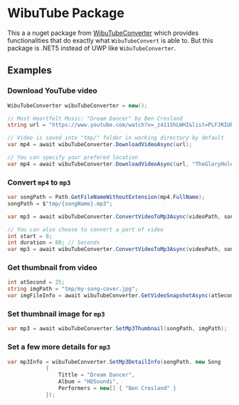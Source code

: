 # WibuTube Package

This a a nuget package from [WibuTubeConverter](https://github.com/tarzanchemgio/WibuTubeConverter) which provides functionalities that do exactly what `WibuTubeConvert` is able to. But this package is .NET5 instead of UWP like `WibuTubeConverter`.

## Examples

### Download YouTube video

```c#
WibuTubeConverter wibuTubeConverter = new();

// Most Heartfelt Music: "Dream Dancer" by Ben Crosland
string url = "https://www.youtube.com/watch?v=_z411ShLWHI&list=PLFJRIUbt-ELjQZqVbzvCGerxXgjGp_Ww5&index=12";

// Video is saved into "tmp/" folder in working directory by default
var mp4 = await wibuTubeConverter.DownloadVideoAsync(url);

// You can specify your prefered location
var mp4 = await wibuTubeConverter.DownloadVideoAsync(url, "TheGloryHole/");
```

### Convert `mp4` to `mp3`

```c#
var songPath = Path.GetFileNameWithoutExtension(mp4.FullName);
songPath = $"tmp/{songName}.mp3";

var mp3 = await wibuTubeConverter.ConvertVideoToMp3Async(videoPath, songPath);

// You can also choose to convert a part of video
int start = 0;
int duration = 60; // Seconds
var mp3 = await wibuTubeConverter.ConvertVideoToMp3Async(videoPath, songPath, start, duration);
```

### Get thumbnail from video

```c#
int atSecond = 25;
string imgPath = "tmp/my-song-cover.jpg";
var imgFileInfo = await wibuTubeConverter.GetVideoSnapshotAsync(atSecond, mp4.FullName, imgPath);
```

### Set thumbnail image for `mp3`

```c#
var mp3 = await wibuTubeConverter.SetMp3Thumbnail(songPath, imgPath);
```

### Set a few more details for `mp3`

```c#
var mp3Info = wibuTubeConverter.SetMp3DetailInfo(songPath, new Song
            {
                Tittle = "Dream Dancer",
                Album = "HDSoundi",
                Performers = new[] { "Ben Crosland" }
            });
```

